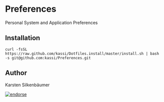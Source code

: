 # Preferences

Personal System and Application Preferences

## Installation

    curl -fsSL https://raw.github.com/kassi/Dotfiles.install/master/install.sh | bash -s git@github.com:kassi/Preferences.git

## Author

Karsten Silkenbäumer

[![endorse](http://api.coderwall.com/ksi/endorsecount.png)](http://coderwall.com/ksi)

